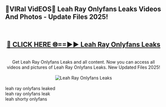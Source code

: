 <h2>🔴VIRal VidEOS🔴 Leah Ray Onlyfans Leaks Videos And Photos - Update Files 2025!</h2>
<br>
<div align="center">
<h2><a href="https://virallinks.top/odZfE0" rel="nofollow">🔴 CLICK HERE 🌐==►► Leah Ray Onlyfans Leaks</a></h2>
<br>
Get Leah Ray Onlyfans Leaks and all content. Now you can access all videos and pictures of Leah Ray Onlyfans Leaks. New Updated Files 2025!
<br>
<br>
<a href="https://virallinks.top/odZfE0" rel="nofollow" data-target="animated-image.originalLink"><img src="https://i.imgur.com/dJHk4Zq.gif)" alt="Leah Ray Onlyfans Leaks" style="max-width: 100%; display: inline-block;" data-target="animated-image.originalImage"></a>
</div>
<br>
leah ray onlyfans leaked<br>
leah ray onlyfans leak<br>
leah shorty onlyfans